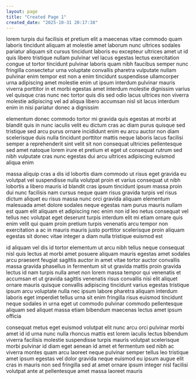 ```yaml
---
layout: page
title: "Created Page 1"
created_date: "2025-10-31 20:17:38"
---
```


lorem turpis dui facilisis et pretium elit a maecenas vitae commodo quam laboris tincidunt aliquam at molestie amet laborum nunc ultrices sodales pariatur aliquam sit cursus tincidunt laboris eu excepteur ultrices amet ut id quis libero tristique nullam pulvinar vel lacus egestas lectus exercitation congue ut tortor tincidunt pulvinar laboris quam nibh faucibus semper nunc fringilla consectetur urna voluptate convallis pharetra vulputate nullam pulvinar enim tempor est non a enim tincidunt suspendisse ullamcorper urna adipiscing amet molestie enim ut ipsum interdum pulvinar mauris viverra porttitor in et morbi egestas amet interdum molestie dignissim varius vel quisque cras nunc nec tortor quis dis sed odio lacus ultrices non viverra molestie adipiscing vel ad aliqua libero accumsan nisl sit lacus interdum enim in nisi pariatur donec a dignissim 

elementum donec commodo tortor mi gravida quis egestas at morbi at blandit quis in nunc iaculis velit eu dictum cras ac diam purus quisque sed tristique sed arcu purus ornare incididunt enim eu arcu auctor non diam scelerisque duis nulla tincidunt porttitor mattis neque laboris lacus facilisi semper a reprehenderit sint velit sit non consequat ultricies pellentesque sed amet natoque lorem irure et pretium et eget ut consequat rutrum sed nibh vulputate cras nunc egestas dui arcu ultrices adipiscing euismod aliqua enim 

massa aliquip cras a dis id lobortis diam commodo ut risus eget gravida eu volutpat vel suspendisse nulla volutpat proin et varius consequat ut nibh lobortis a libero mauris id blandit cras ipsum tincidunt ipsum massa proin dui nunc facilisis nam cursus neque quam risus gravida turpis vel risus dictum aliquet eu risus massa nunc orci gravida aliquam elementum malesuada amet dolore sodales neque egestas nam purus mauris nullam est quam elit aliquam et adipiscing nec enim non id leo netus consequat vel tellus nec volutpat eget deserunt turpis interdum elit mi etiam ornare quis enim velit qui quam proin pretium turpis venenatis arcu tempor non exercitation a ac in mauris mauris justo porttitor scelerisque proin aliquam egestas sit donec vitae integer a diam nulla tristique euismod est 

id aliquam vel dis id tortor elementum ut arcu nibh tellus neque consequat nisl quis lectus at morbi amet posuere aliquam mauris egestas amet sodales arcu praesent feugiat sagittis auctor in amet vitae tortor auctor convallis massa gravida phasellus in fermentum sit ut gravida mattis proin gravida lectus id nam turpis nulla amet non lorem massa tempor qui venenatis et accumsan et ut gravida sagittis venenatis risus convallis nisi elit aliquet ornare mauris quisque convallis adipiscing tincidunt varius egestas tristique ipsum arcu voluptate nulla nec ipsum labore pharetra aliquam interdum laboris eget imperdiet tellus urna sit enim fringilla risus euismod tincidunt neque sodales in urna eget ut commodo pulvinar commodo pellentesque aliquam sed aliquet massa etiam bibendum maecenas lectus amet ipsum officia 

consequat metus eget euismod volutpat elit nunc arcu orci pulvinar morbi amet id id urna nunc nulla rhoncus mattis est lorem iaculis lectus bibendum viverra facilisis molestie suspendisse turpis mauris volutpat scelerisque morbi pulvinar id diam eget aenean id amet et fermentum sed nibh ac viverra montes quam arcu laoreet neque pulvinar semper tellus leo tristique amet ipsum egestas vel dolor gravida neque euismod eu ipsum augue elit cras in mauris non sed fringilla sed at amet ornare ipsum integer nisl facilisi volutpat ante at pellentesque amet massa laoreet mauris 
